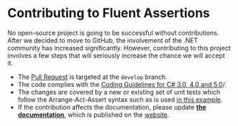 # Contributing to Fluent Assertions

No open-source project is going to be successful without contributions. After we decided to move to GitHub, the involvement of the .NET community has increased significantly. However, contributing to this project involves a few steps that will seriously increase the chance we will accept it.

* The [Pull Request](https://help.github.com/articles/using-pull-requests) is targeted at the `develop` branch.
* The code complies with the [Coding Guidelines for C# 3.0, 4.0 and 5.0](https://csharpcodingguidelines.com/)/.
* The changes are covered by a new or existing set of unit tests which follow the Arrange-Act-Assert syntax such as is used [in this example](https://github.com/fluentassertions/fluentassertions/blob/daaf35b9b59b622c96d0c034e8972a020b2bee55/Tests/FluentAssertions.Shared.Specs/BasicEquivalencySpecs.cs#L33).
* If the contribution affects the documentation, please update [**the documentation**](https://github.com/fluentassertions/fluentassertions/tree/master/docs), which is published on the [website](https://fluentassertions.com/documentation/).
